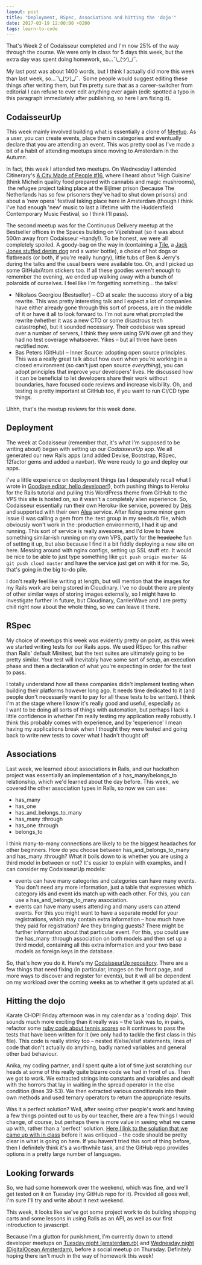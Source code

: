 ```yaml
---
layout: post
title: "Deployment, RSpec, Associations and hitting the 'dojo'"
date: 2017-03-19 12:00:00 +0200
tags: learn-to-code
---
```


That's Week 2 of Codaisseur completed and I'm now 25% of the way through the course. We were only in class for 5 days this week, but the extra day was spent doing homework, so...¯\\\_(ツ)\_/¯.

My last post was about 1400 words, but I think I actually did more this week than last week, so...¯\\\_(ツ)\_/¯.  Some people would suggest editing these things after writing them, but I'm pretty sure that as a career-switcher from editorial I can refuse to ever edit anything ever again (edit: spotted a typo in this paragraph immediately after publishing, so here I am fixing it).

<!--more-->

## CodaisseurUp

This week mainly involved building what is essentially a clone of [Meetup](https://www.meetup.com/). As a user, you can create events, place them in categories and eventually declare that you are attending an event. This was pretty cool as I've made a bit of a habit of attending meetups since moving to Amsterdam in the Autumn.

In fact, this week I attended two meetups. On Wednesday I attended Citinerary's [A City Made of People #16](https://citinerary.net/), where I heard about 'High Cuisine' (think Michelin quality food prepared with cannabis and magic mushrooms),  the refugee project taking place at the Bijlmer prison (because The Netherlands has so few prisoners they've had to shut down prisons) and about a 'new opera' festival taking place here in Amsterdam (though I think I've had enough 'new' music to last a lifetime with the Huddersfield Contemporary Music Festival, so I think I'll pass).

The second meetup was for the Continuous Delivery meetup at the Bestseller offices in the Spaces building on Vijzelstraat (so it was about 500m away from Codaisseur –handy!). To be honest, we were all completely spoiled. A goody-bag on the way in (containing a [Tile](https://www.thetileapp.com/), a [Jack Jones stuffed denim dog](http://shop.bestseller.com/no/no/bc/gift-boxes/jack-and-jones-denim-dog-21-cm-giveaway-12097609.html?cgid=bc-gift-boxes) and a water bottle), a choice of hot dogs or flatbreads (or both, if you're really hungry), little tubs of Ben &amp; Jerry's during the talks and the usual beers were available too. Oh, and I picked up some GitHub/Atom stickers too. If all these goodies weren't enough to remember the evening, we ended up walking away with a bunch of polaroids of ourselves. I feel like I'm forgetting something... the talks!

- Nikolaos Georgiou (Bestseller) – CD at scale: the success story of a big rewrite. This was pretty interesting talk and I expect a lot of companies have either already gone through this sort of process, are in the middle of it or have it all to look forward to. I'm not sure what prompted the rewrite (whether it was a new CTO or some disastrous tech catastrophe), but it sounded necessary. Their codebase was spread over a number of servers, I think they were using SVN over git and they had no test coverage whatsoever. Yikes – but all three have been rectified now.
- Bas Peters (GitHub) – Inner Source: adopting open source principles. This was a really great talk about how even when you're working in a closed environment (so can't just open source *everything*), you can adopt principles that improve your developers' lives. He discussed how it can be beneficial to let developers share their work without boundaries, have focused code reviews and increase visibility. Oh, and testing is pretty important at GitHub too, if you want to run CI/CD type things.

Uhhh, that's the meetup reviews for this week done.

## Deployment

The week at Codaisseur (remember that, it's what I'm supposed to be writing about) began with setting up our *CodaisseurUp* app. We all generated our new Rails apps (and added Devise, Bootstrap, RSpec, 12factor gems and added a navbar). We were ready to go and deploy our apps.

I've a little experience on deployment things (as I desperately recall what I wrote in [Goodbye editor, hello developer!](https://leefreeman.xyz/2017/02/23/goodbye-editor-hello-developer/)), both pushing things to Heroku for the Rails tutorial and pulling this WordPress theme from GitHub to the VPS this site is hosted on, so it wasn't a completely alien experience.
So, Codaisseur essentially run their own Heroku-like service, powered by [Deis](https://deis.com/) and supported with their own [Alea](https://github.com/Codaisseur/alea) service. After fixing some minor gem issue (I was calling a gem from the :test group in my seeds.rb file, which obviously won't work in the :production environment), I had it up and running. This sort of service is really awesome, and I'd love to have something similar-ish running on my own VPS, partly for the ~~headache~~ fun of setting it up, but also because I find it a bit fiddly deploying a new site on here. Messing around with nginx configs, setting up SSL stuff etc. It would be nice to be able to just type something like `git push origin master && git push cloud master` and have the service just get on with it for me. So, that's going in the big to-do pile.

I don't really feel like writing at length, but will mention that the images for my Rails work are being stored in Cloudinary. I've no doubt there are plenty of other similar ways of storing images externally, so I might have to investigate further in future, but Cloudinary, CarrierWave and I are pretty chill right now about the whole thing, so we can leave it there.

## RSpec

My choice of meetups this week was evidently pretty on point, as this week we started writing tests for our Rails apps. We used RSpec for this rather than Rails' default Minitest, but the test suites are ultimately going to be pretty similar. Your test will inevitably have some sort of setup, an execution phase and then a declaration of what you're expecting in order for the test to pass.

I totally understand how all these companies didn't implement testing when building their platforms however long ago. It needs time dedicated to it (and people don't necessarily want to pay for all these tests to be written). I think I'm at the stage where I know it's really good and useful, especially as I want to be doing all sorts of things with automation, but perhaps I lack a little confidence in whether I'm really testing my application really robustly. I think this probably comes with experience, and by 'experience' I mean having my applications break when I thought they were tested and going back to write new tests to cover what I hadn't thought of!

## Associations

Last week, we learned about associations in Rails, and our hackathon project was essentially an implementation of a has_many/belongs_to relationship, which we'd learned about the day before. This week, we covered the other association types in Rails, so now we can use:

- has_many
- has_one
- has_and_belongs_to_many
- has_many :through
- has_one :through
- belongs_to

I think many-to-many connections are likely to be the biggest headaches for other beginners. How do you choose between has_and_belongs_to_many and has_many :through? What it boils down to is whether you are using a third model in between or not? It's easier to explain with examples, and I can consider my CodaisseurUp models:

- events can have many categories and categories can have many events. You don't need any more information, just a table that expresses which category ids and event ids match up with each other. For this, you can use a has_and_belongs_to_many association.
- events can have many users attending and many users can attend events. For this you might want to have a separate model for your registrations, which may contain extra information – how much have they paid for registration? Are they bringing guests? There might be further information about that particular event. For this, you could use the has_many :through association on both models and then set up a third model, containing all this extra information and your two base models as foreign keys in the database.

So, that's how you do it. Here's my [CodaisseurUp repository](https://github.com/leefreemanxyz/codaisseurup). There are a few things that need fixing (in particular, images on the front page, and more ways to discover and register for events), but it will all be dependent on my workload over the coming weeks as to whether it gets updated at all.

## Hitting the dojo

Karate CHOP! Friday afternoon was in my calendar as a 'coding dojo'. This sounds much more exciting than it really was – the task was to, in pairs, refactor some [ruby code about tennis scores](https://github.com/emilybache/Tennis-Refactoring-Kata/blob/master/ruby/tennis.rb) so it continues to pass the tests that have been written for it (we only had to tackle the first class in this file). This code is really stinky too – nested if/else/elsif statements, lines of code that don't actually do anything, badly named variables and general other bad behaviour.

Anika, my coding partner, and I spent quite a lot of time just scratching our heads at some of this really quite bizarre code we had in front of us. Then we got to work. We extracted strings into constants and variables and dealt with the horrors that lay in waiting in the spread operator in the else condition (lines 39-53). We then extracted various conditionals into their own methods and used ternary operators to return the appropriate results.

Was it a perfect solution? Well, after seeing other people's work and having a few things pointed out to us by our teacher, there are a few things I would change, of course, but perhaps there is more value in seeing what we came up with, rather than a 'perfect' solution. [Here I link to the solution that we came up with in class](https://gist.github.com/leefreemanxyz/f073271936385ab4dd4724fa0734556f) before it was critiqued – the code should be pretty clear in what is going on here. If you haven't tried this sort of thing before, then I definitely think it's a worthwhile task, and the GitHub repo provides options in a pretty large number of languages.

## Looking forwards

So, we had some homework over the weekend, which was fine, and we'll get tested on it on Tuesday (my GitHub repo for it). Provided all goes well, I'm sure I'll try and write about it next weekend.

This week, it looks like we've got some project work to do building shopping carts and some lessons in using Rails as an API, as well as our first introduction to javascript.

Because I'm a glutton for punishment, I'm currently down to attend developer meetups on [Tuesday night (amsterdam.rb)](https://www.meetup.com/Amsterdam-rb/) and [Wednesday night (DigitalOcean Amsterdam)](https://www.meetup.com/DigitalOceanAmsterdam/), before a social meetup on Thursday. Definitely hoping there isn't much in the way of homework this week!
